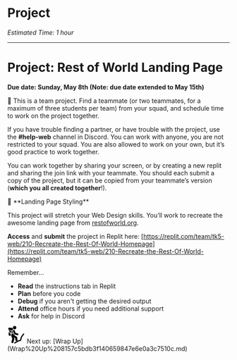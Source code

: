 # Project

*Estimated Time: 1 hour*

---

# Project: Rest of World Landing Page

**Due date: Sunday, May 8th (Note: due date extended to May 15th)**

<aside>
👥 This is a team project. Find a teammate (or two teammates, for a maximum of three students per team) from your squad, and schedule time to work on the project together.

If you have trouble finding a partner, or have trouble with the project, use the **#help-web** channel in Discord. You can work with anyone, you are not restricted to your squad. You are also allowed to work on your own, but it’s good practice to work together.

You can work together by sharing your screen, or by creating a new replit and sharing the join link with your teammate. You should each submit a copy of the project, but it can be copied from your teammate’s version (**which you all created together**!).

</aside>

<aside>
📰 **Landing Page Styling**

This project will stretch your Web Design skills. You’ll work to recreate the awesome landing page from [restofworld.org](https://web.archive.org/web/20220428094707/http://restofworld.org/).

**Access** and **submit** the project in Replit here: [https://replit.com/team/tk5-web/210-Recreate-the-Rest-Of-World-Homepage](https://replit.com/team/tk5-web/210-Recreate-the-Rest-Of-World-Homepage)

</aside>

Remember...

- **Read** the instructions tab in Replit
- **Plan** before you code
- **Debug** if you aren't getting the desired output
- **Attend** office hours if you need additional support
- **Ask** for help in Discord

<aside>
<img src="../Lesson%200%20Learning%20With%20Kibo%206427d2f5f1ae4576a3b083dd8476d915/man-in-hike.png" alt="../Lesson%200%20Learning%20With%20Kibo%206427d2f5f1ae4576a3b083dd8476d915/man-in-hike.png" width="40px" /> Next up: [Wrap Up](Wrap%20Up%208157c5bdb3f140659847e6e0a3c7510c.md)

</aside>